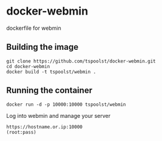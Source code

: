 # docker-webmin
dockerfile for webmin

## Building the image
```
git clone https://github.com/tspoolst/docker-webmin.git
cd docker-webmin
docker build -t tspoolst/webmin .
```

## Running the container
```
docker run -d -p 10000:10000 tspoolst/webmin
```

Log into webmin and manage your server
```
https://hostname.or.ip:10000
(root:pass)
```
